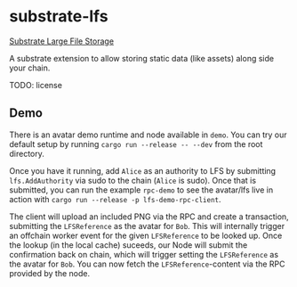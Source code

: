 # substrate-lfs
[Substrate Large File Storage](https://github.com/paritytech/substrate-lfs/)

A substrate extension to allow storing static data (like assets) along side your chain.

TODO: license

## Demo

There is an avatar demo runtime and node available in `demo`. You can try our default setup by running `cargo run --release -- --dev` from the root directory.

Once you have it running, add `Alice` as an authority to LFS by submitting `lfs.AddAuthority` via sudo to the chain (`Alice` is sudo). Once that is submitted, you can run the example `rpc-demo` to see the avatar/lfs live in action with `cargo run --release -p lfs-demo-rpc-client`.

The client will upload an included PNG via the RPC and create a transaction, submitting the `LFSReference` as the avatar for `Bob`. This will internally trigger an offchain worker event for the given `LFSReference` to be looked up. Once the lookup (in the local cache) suceeds, our Node will submit the confirmation back on chain, which will trigger setting the `LFSReference` as the avatar for `Bob`. You can now fetch the `LFSReference`-content via the RPC provided by the node.